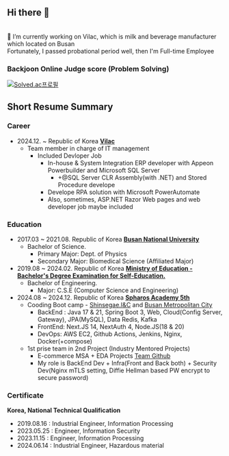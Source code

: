 ## Hi there 👋
<br>
🔭 I’m currently working on Vilac, which is milk and beverage manufacturer which located on Busan <br>
 Fortunately, I passed probational period well, then I'm Full-time Employee
</br>

### Backjoon Online Judge score (Problem Solving)
[![Solved.ac프로필](http://mazassumnida.wtf/api/generate_badge?boj=kys9808)](https://solved.ac/kys9808)

## Short Resume Summary
### Career
- 2024.12. ~ Republic of Korea [**Vilac**](http://www.vilac.co.kr)
    - Team member in charge of IT management
      - Included Devloper Job
        - In-house & System Integration ERP developer with Appeon Powerbuilder and Microsoft SQL Server
          - +@SQL Server CLR Assembly(with .NET) and Stored Procedure develope
        - Develope RPA solution with Microsoft PowerAutomate
        - Also, sometimes, ASP.NET Razor Web pages and web developer job maybe included
### Education
- 2017.03 ~ 2021.08. Republic of Korea [**Busan National University**](https://pusan.ac.kr)
    - Bachelor of Science.
      - Primary Major: Dept. of Physics
      - Secondary Major: Biomedical Science (Affiliated Major)
- 2019.08 ~ 2024.02. Republic of Korea [**Ministry of Education - Bachelor's Degree Examination for Self-Education.**](https://bdes.nile.or.kr/)
    - Bachelor of Engineering.
      - Major: C.S.E (Computer Science and Engineering)
- 2024.08 ~ 2024.12. Republic of Korea [**Spharos Academy 5th**](https://swedu.spharosacademy.com/spharos_total.html)
    - Cooding Boot camp - [Shinsegae.I&C](https://shinsegae-inc.com/) and [Busan Metropolitan City](busan.go.kr)
        - BackEnd : Java 17 & 21, Spring Boot 3, Web, Cloud(Config Server, Gateway), JPA(MySQL), Data Redis, Kafka
        - FrontEnd: Next.JS 14, NextAuth 4, Node.JS(18 & 20)
        - DevOps: AWS EC2, Github Actions, Jenkins, Nginx, Docker(+compose)
    - 1st prise team in 2nd Project (Industry Mentored Projects)
        - E-commerce MSA + EDA Projects [Team Github](https://github.com/1-Prompt-oven)
        - My role is BackEnd Dev + Infra(Front and Back both) + Security Dev(Nginx mTLS setting, Diffie Hellman based PW encrypt to secure password)
### Certificate
**Korea, National Technical Qualification**
- 2019.08.16 : Industrial Engineer, Information Processing
- 2023.05.25 : Engineer, Information Security
- 2023.11.15 : Engineer, Information Processing
- 2024.06.14 : Industrial Engineer, Hazardous material

<!--
**yuseok-kim-edushare/yuseok-kim-edushare** is a ✨ _special_ ✨ repository because its `README.md` (this file) appears on your GitHub profile.

Here are some ideas to get you started:

- 🔭 I’m currently working on ...
- 🌱 I’m currently learning ...
- 👯 I’m looking to collaborate on ...
- 🤔 I’m looking for help with ...
- 💬 Ask me about ...
- 📫 How to reach me: ...
- 😄 Pronouns: ...
- ⚡ Fun fact: ...
-->
